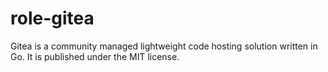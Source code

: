 # role-gitea
Gitea is a community managed lightweight code hosting solution written in Go. It is published under the MIT license.
